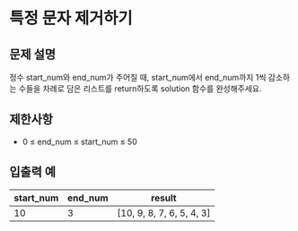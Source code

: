 # 특정 문자 제거하기

## 문제 설명

정수 start_num와 end_num가 주어질 때, start_num에서 end_num까지 1씩 감소하는 수들을 차례로 담은 리스트를 return하도록 solution 함수를 완성해주세요.  


## 제한사항

- 0 ≤ end_num ≤ start_num ≤ 50


## 입출력 예

| start_num | end_num | result                    |
|-----------|---------|---------------------------|
| 10        | 3       | [10, 9, 8, 7, 6, 5, 4, 3] |
